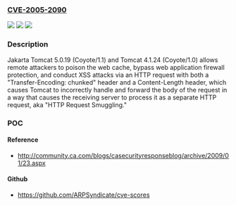 ### [CVE-2005-2090](https://cve.mitre.org/cgi-bin/cvename.cgi?name=CVE-2005-2090)
![](https://img.shields.io/static/v1?label=Product&message=n%2Fa&color=blue)
![](https://img.shields.io/static/v1?label=Version&message=n%2Fa&color=blue)
![](https://img.shields.io/static/v1?label=Vulnerability&message=n%2Fa&color=brighgreen)

### Description

Jakarta Tomcat 5.0.19 (Coyote/1.1) and Tomcat 4.1.24 (Coyote/1.0) allows remote attackers to poison the web cache, bypass web application firewall protection, and conduct XSS attacks via an HTTP request with both a "Transfer-Encoding: chunked" header and a Content-Length header, which causes Tomcat to incorrectly handle and forward the body of the request in a way that causes the receiving server to process it as a separate HTTP request, aka "HTTP Request Smuggling."

### POC

#### Reference
- http://community.ca.com/blogs/casecurityresponseblog/archive/2009/01/23.aspx

#### Github
- https://github.com/ARPSyndicate/cve-scores

